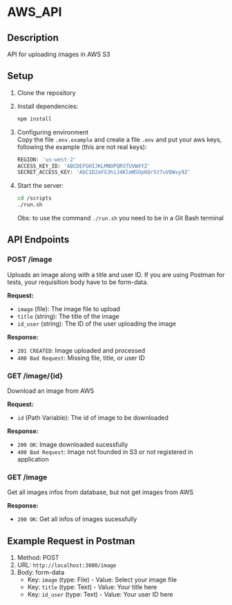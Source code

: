 # AWS_API

## Description

API for uploading images in AWS S3

## Setup

1. Clone the repository
2. Install dependencies:
   ```sh
   npm install
   ```
3. Configuring environment
    <br>
    Copy the file `.env.example` and create a file `.env` and put your aws keys, following the example (this are not real keys):
    ```sh
    REGION: 'us-west-2'
    ACCESS_KEY_ID: 'ABCDEFGHIJKLMNOPQRSTUVWXYZ'
    SECRET_ACCESS_KEY: 'AbC1D2eFG3hiJ4KlmN5Op6QrSt7uV8Wxy9Z'
    ```

4. Start the server:
   ```sh
   cd /scripts
   ./run.sh
   ```
   Obs: to use the command `./run.sh` you need to be in a Git Bash terminal

## API Endpoints
### POST /image

Uploads an image along with a title and user ID. If you are using Postman for tests, your requisition body have to be form-data.

**Request:**

- `image` (file): The image file to upload
- `title` (string): The title of the image
- `id_user` (string): The ID of the user uploading the image

**Response:**

- `201 CREATED`: Image uploaded and processed
- `400 Bad Request`: Missing file, title, or user ID

### GET /image/{id}

Download an image from AWS

**Request:**

- `id` (Path Variable): The id of image to be downloaded

**Response:**

- `200 OK`: Image downloaded sucessfully
- `400 Bad Request`: Image not founded in S3 or not registered in application

### GET /image

Get all images infos from database, but not get images from AWS

**Response:**

- `200 OK`: Get all infos of images sucessfully

## Example Request in Postman

1. Method: POST
2. URL: `http://localhost:3000/image`
3. Body: form-data
   - Key: `image` (type: File) - Value: Select your image file
   - Key: `title` (type: Text) - Value: Your title here
   - Key: `id_user` (type: Text) - Value: Your user ID here